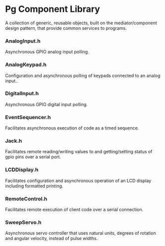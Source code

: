 # Pg Component Library
A collection of generic, reusable objects, built on the mediator/component design pattern, that provide common services to programs.

### AnalogInput.h
Asynchronous GPIO analog input polling.

### AnalogKeypad.h 
Configuration and asynchronous polling of keypads connected to an analog input..

### DigitalInput.h 
Asynchronous GPIO digital input polling.

### EventSequencer.h 
Facilitates asynchronous execution of code as a timed sequence.

### Jack.h
Facilitates remote reading/writing values to and getting/setting status of gpio pins over a serial port.

### LCDDisplay.h 
Facilitates configuration and asynchronous operation of an LCD display including formatted printing.

### RemoteControl.h 
Facilitates remote execution of client code over a serial connection.

### SweepServo.h 
Asynchronous servo controller that uses natural units, degrees of rotation and angular velocity, instead of pulse widths.
